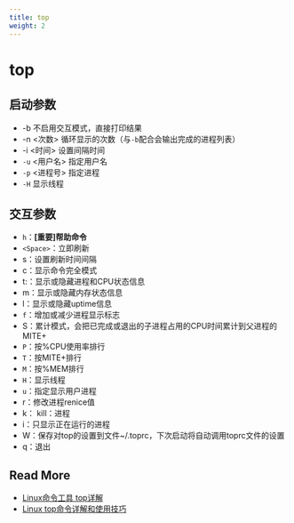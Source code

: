 ```yaml
---
title: top
weight: 2
---
```


# top

## 启动参数

- -b 不启用交互模式，直接打印结果
- -n <次数> 循环显示的次数（与`-b`配合会输出完成的进程列表）
- -i <时间> 设置间隔时间
- `-u` <用户名> 指定用户名
- `-p` <进程号> 指定进程
- `-H` 显示线程


## 交互参数

- `h`：**[重要]帮助命令**
- `<Space>`：立即刷新
- s：设置刷新时间间隔
- c：显示命令完全模式
- t:：显示或隐藏进程和CPU状态信息
- m：显示或隐藏内存状态信息
- l：显示或隐藏uptime信息
- `f`：增加或减少进程显示标志
- S：累计模式，会把已完成或退出的子进程占用的CPU时间累计到父进程的MITE+
- `P`：按%CPU使用率排行
- `T`：按MITE+排行
- `M`：按%MEM排行
- `H`：显示线程
- `u`：指定显示用户进程
- r：修改进程renice值
- k： kill：进程
- i：只显示正在运行的进程
- W：保存对top的设置到文件~/.toprc，下次启动将自动调用toprc文件的设置
- q：退出


## Read More

- [Linux命令工具 top详解](http://www.cnblogs.com/me115/p/3842081.html)
- [Linux top命令详解和使用技巧](http://blog.51cto.com/lorysun/1633010)